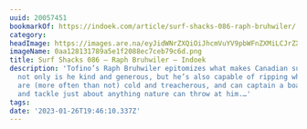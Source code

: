 ```yaml
---
uuid: 20057451
bookmarkOf: https://indoek.com/article/surf-shacks-086-raph-bruhwiler/
category:
headImage: https://images.are.na/eyJidWNrZXQiOiJhcmVuYV9pbWFnZXMiLCJrZXkiOiIyMDA1NzQ1MS9vcmlnaW5hbF8wYWExMjgxMzE3ODlhNWUxZjIwODhlYzdjZWI3OWM2ZC5wbmciLCJlZGl0cyI6eyJyZXNpemUiOnsid2lkdGgiOjEyMDAsImhlaWdodCI6MTIwMCwiZml0IjoiaW5zaWRlIiwid2l0aG91dEVubGFyZ2VtZW50Ijp0cnVlfSwid2VicCI6eyJxdWFsaXR5Ijo5MH0sImpwZWciOnsicXVhbGl0eSI6OTB9LCJyb3RhdGUiOm51bGx9fQ==?bc=0
imageName: 0aa128131789a5e1f2088ec7ceb79c6d.png
title: Surf Shacks 086 – Raph Bruhwiler – Indoek
description: 'Tofino’s Raph Bruhwiler epitomizes what makes Canadian surfers so badass:
  not only is he kind and generous, but he’s also capable of ripping when the conditions
  are (more often than not) cold and treacherous, and can captain a boat, hunt, fish,
  and tackle just about anything nature can throw at him.…'
tags:
date: '2023-01-26T19:46:10.337Z'
---
```

